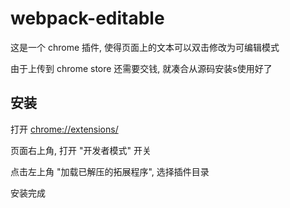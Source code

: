 # webpack-editable

这是一个 chrome 插件, 使得页面上的文本可以双击修改为可编辑模式

由于上传到 chrome store 还需要交钱, 就凑合从源码安装s使用好了

## 安装

打开 <chrome://extensions/>

页面右上角, 打开 "开发者模式" 开关

点击左上角 "加载已解压的拓展程序", 选择插件目录

安装完成